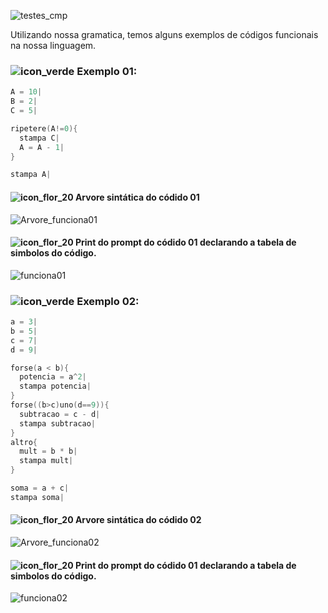 ![testes_cmp](https://user-images.githubusercontent.com/66503956/205924879-19dd8077-656a-4854-aa7e-270e360eaf48.png)

Utilizando nossa gramatica, temos alguns exemplos de códigos funcionais na nossa linguagem.

### ![icon_verde](https://user-images.githubusercontent.com/66503956/205965857-ac7c8e9c-ca9b-4480-9518-036d752c331f.png) Exemplo 01:

```c
A = 10|
B = 2|
C = 5|

ripetere(A!=0){
  stampa C|
  A = A - 1|
}

stampa A|
```

#### ![icon_flor_20](https://user-images.githubusercontent.com/66503956/205969813-fc7bf4e2-3195-4130-889d-ba05ef346df6.png) Arvore sintática do códido 01

![Arvore_funciona01](https://user-images.githubusercontent.com/66503956/205954843-73c0d753-6389-4ba6-986f-a6ed68880604.png)


#### ![icon_flor_20](https://user-images.githubusercontent.com/66503956/205969813-fc7bf4e2-3195-4130-889d-ba05ef346df6.png) Print do prompt do códido 01 declarando a tabela de simbolos do código.

![funciona01](https://user-images.githubusercontent.com/66503956/205954276-f5a4fd7f-f57a-4524-b29f-d12ddd80dce7.PNG)


### ![icon_verde](https://user-images.githubusercontent.com/66503956/205965857-ac7c8e9c-ca9b-4480-9518-036d752c331f.png) Exemplo 02:

```c
a = 3|
b = 5|
c = 7|
d = 9|

forse(a < b){
  potencia = a^2|
  stampa potencia|
}
forse((b>c)uno(d==9)){
  subtracao = c - d|
  stampa subtracao|
}
altro{
  mult = b * b|
  stampa mult|
}

soma = a + c|
stampa soma|
```

#### ![icon_flor_20](https://user-images.githubusercontent.com/66503956/205969813-fc7bf4e2-3195-4130-889d-ba05ef346df6.png) Arvore sintática do códido 02

![Arvore_funciona02](https://user-images.githubusercontent.com/66503956/205972511-74e93efc-ca55-4fbb-9b53-3fe7b00810b2.png)

#### ![icon_flor_20](https://user-images.githubusercontent.com/66503956/205969813-fc7bf4e2-3195-4130-889d-ba05ef346df6.png) Print do prompt do códido 01 declarando a tabela de simbolos do código.

![funciona02](https://user-images.githubusercontent.com/66503956/205971985-c92c6b5b-262c-4143-8982-8329fc781fd5.PNG)
